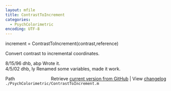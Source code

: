 ```yaml
---
layout: mfile
title: ContrastToIncrement
categories:
  - PsychColorimetric
encoding: UTF-8
---
```


increment = ContrastToIncrement(contrast,reference)  

Convert contrast to incremental coordinates.  

8/15/96  dhb, abp  Wrote it.  
4/5/02   dhb, ly   Renamed some variables, made it work.  


<div class="code_header" style="text-align:right;">
  <span style="float:left;">Path&nbsp;&nbsp;</span> <span class="counter">Retrieve <a href=
  "https://raw.github.com/Psychtoolbox-3/Psychtoolbox-3/beta/./PsychColorimetric/ContrastToIncrement.m">current version from GitHub</a> | View <a href=
  "https://github.com/Psychtoolbox-3/Psychtoolbox-3/commits/beta/./PsychColorimetric/ContrastToIncrement.m">changelog</a></span>
</div>
<div class="code">
  <code>./PsychColorimetric/ContrastToIncrement.m</code>
</div>
